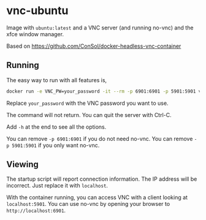 # vnc-ubuntu

Image with `ubuntu:latest` and a VNC server (and running no-vnc) and the xfce window manager.

Based on https://github.com/ConSol/docker-headless-vnc-container 

## Running

The easy way to run with all features is,

```bash
docker run -e VNC_PW=your_password -it --rm -p 6901:6901 -p 5901:5901 vnc-ubuntu
```

Replace `your_password` with the VNC password you want to use. 

The command will not return. You can quit the server with Ctrl-C. 

Add `-h` at the end to see all the options. 

You can remove `-p 6901:6901` if you do not need no-vnc. You can remove `-p 5901:5901` if you only want no-vnc. 

## Viewing

The startup script will report connection information. The IP address will be incorrect. Just replace it with `localhost`. 

With the container running, you can access VNC with a client looking at `localhost:5901`. You can use no-vnc by opening your browser to `http://localhost:6901`.